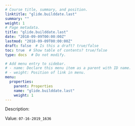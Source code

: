 ```yaml
---
# Course title, summary, and position.
linktitle: "glide.builddate.last"
summary: ""
weight: 1
# Page metadata.
title: "glide.builddate.last"
date: "2018-09-09T00:00:00Z"
lastmod: "2018-09-09T00:00:00Z"
draft: false  # Is this a draft? true/false
toc: true  # Show table of contents? true/false
type: docs  # Do not modify.

# Add menu entry to sidebar.
# - name: Declare this menu item as a parent with ID name.
# - weight: Position of link in menu.
menu:
  properties:
    parent: Properties
    name: "glide.builddate.last"
    weight: 1
---
```


Description: 


Value: `07-16-2019_1636`